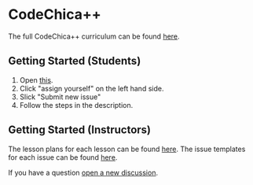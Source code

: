 # CodeChica++

The full CodeChica++ curriculum can be found [here][curriculum].

## Getting Started (Students)

1. Open [this](https://github.com/CodeChica/plus-plus/issues/new?assignees=&labels=&template=0x01.md&title=Lesson+0x01).
1. Click "assign yourself" on the left hand side.
1. Slick "Submit new issue"
1. Follow the steps in the description.

## Getting Started (Instructors)

The lesson plans for each lesson can be found [here][lessons].
The issue templates for each issue can be found [here][issues].

If you have a question [open a new discussion][new-discussion].

[curriculum]: https://github.com/CodeChica/plus-plus/issues/new/choose
[new-discussion]: https://github.com/CodeChica/plus-plus/discussions
[lessons]: https://github.com/CodeChica/plus-plus/tree/main/doc/lessons
[issues]: https://github.com/CodeChica/plus-plus/tree/main/.github/ISSUE_TEMPLATE
